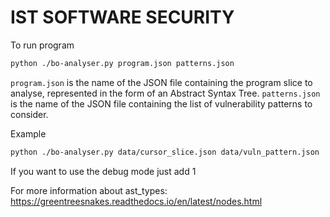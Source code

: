 # IST SOFTWARE SECURITY

To run program

```bash
python ./bo-analyser.py program.json patterns.json
```

`program.json`  is the name of the JSON file containing the program slice to analyse, represented in the form of an Abstract Syntax Tree. `patterns.json` is the name of the JSON file containing the list of vulnerability patterns to consider.

Example

```bash
python ./bo-analyser.py data/cursor_slice.json data/vuln_pattern.json
```

If you want to use the debug mode just add 1

For more information about ast_types:
https://greentreesnakes.readthedocs.io/en/latest/nodes.html
